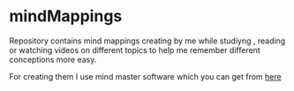 # mindMappings
Repository contains mind mappings creating by me while studiyng , reading or watching videos  on different topics to help me remember different conceptions more easy.

For creating them I use mind master software which you can get from <a href="https://www.edrawsoft.com/mindmaster/?gclid=CjwKCAjw8MD7BRArEiwAGZsrBVEt4cMYvOGsYRRqUCjDDZX0dEhnrBgsBKiQ_lZMcs6tN1eGhG_9dxoCj6gQAvD_BwE">here</a>
